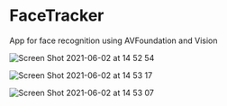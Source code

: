# FaceTracker

App for face recognition using AVFoundation and Vision 

![Screen Shot 2021-06-02 at 14 52 54](https://user-images.githubusercontent.com/2387874/120543810-599d2d00-c3b2-11eb-8524-9b97334238fb.png)

![Screen Shot 2021-06-02 at 14 53 17](https://user-images.githubusercontent.com/2387874/120543822-5bff8700-c3b2-11eb-990e-d71bb40327ac.png)

![Screen Shot 2021-06-02 at 14 53 07](https://user-images.githubusercontent.com/2387874/120543817-5b66f080-c3b2-11eb-97ac-d41f7ba63f8d.png)
 
